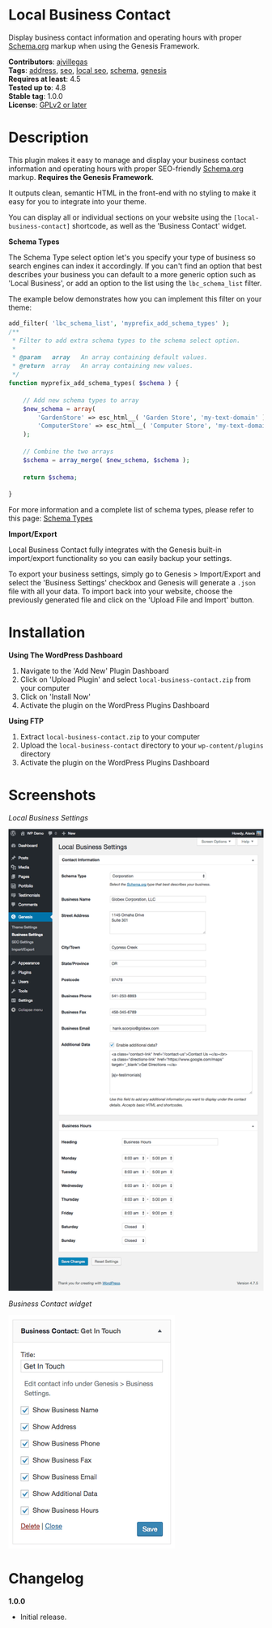 # Local Business Contact

Display business contact information and operating hours with proper [Schema.org](http://schema.org/) markup when using the Genesis Framework.

**Contributors**: [ajvillegas](http://profiles.wordpress.org/ajvillegas)  
**Tags**: [address](http://wordpress.org/plugins/tags/address), [seo](http://wordpress.org/plugins/tags/seo), [local seo](http://wordpress.org/plugins/tags/local-seo), [schema](http://wordpress.org/plugins/tags/schema), [genesis](http://wordpress.org/plugins/tags/genesis)  
**Requires at least**: 4.5  
**Tested up to**: 4.8  
**Stable tag**: 1.0.0  
**License**: [GPLv2 or later](http://www.gnu.org/licenses/gpl-2.0.html)

# Description

This plugin makes it easy to manage and display your business contact information and operating hours with proper SEO-friendly [Schema.org](http://schema.org/) markup. **Requires the Genesis Framework**.

It outputs clean, semantic HTML in the front-end with no styling to make it easy for you to integrate into your theme.

You can display all or individual sections on your website using the `[local-business-contact]` shortcode, as well as the 'Business Contact' widget.

**Schema Types**

The Schema Type select option let's you specify your type of business so search engines can index it accordingly. If you can't find an option that best describes your business you can default to a more generic option such as 'Local Business', or add an option to the list using the `lbc_schema_list` filter.

The example below demonstrates how you can implement this filter on your theme:

```php
add_filter( 'lbc_schema_list', 'myprefix_add_schema_types' );
/**
 * Filter to add extra schema types to the schema select option.
 *
 * @param	array	An array containing default values.
 * @return	array	An array containing new values.
 */
function myprefix_add_schema_types( $schema ) {
	
	// Add new schema types to array
	$new_schema = array(
		'GardenStore' => esc_html__( 'Garden Store', 'my-text-domain' ),
		'ComputerStore' => esc_html__( 'Computer Store', 'my-text-domain' ),
	);
	
	// Combine the two arrays
	$schema = array_merge( $new_schema, $schema );
	
	return $schema;
	
}
```

For more information and a complete list of schema types, please refer to this page: [Schema Types](http://schema.org/docs/full.html)

**Import/Export**

Local Business Contact fully integrates with the Genesis built-in import/export functionality so you can easily backup your settings.

To export your business settings, simply go to Genesis > Import/Export and select the 'Business Settings' checkbox and Genesis will generate a `.json` file with all your data. To import back into your website, choose the previously generated file and click on the 'Upload File and Import' button.

# Installation

**Using The WordPress Dashboard**

1. Navigate to the 'Add New' Plugin Dashboard
2. Click on 'Upload Plugin' and select `local-business-contact.zip` from your computer
3. Click on 'Install Now'
4. Activate the plugin on the WordPress Plugins Dashboard

**Using FTP**

1. Extract `local-business-contact.zip` to your computer
2. Upload the `local-business-contact` directory to your `wp-content/plugins` directory
3. Activate the plugin on the WordPress Plugins Dashboard

# Screenshots

*Local Business Settings*

![Local Business Settings](wp-assets/screenshot-1.png?raw=true)

*Business Contact widget*

![Business Contact widget](wp-assets/screenshot-2.png?raw=true)

# Changelog

**1.0.0**
* Initial release.
